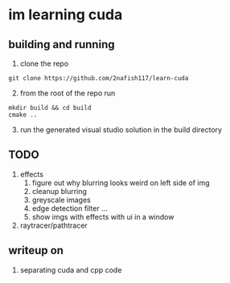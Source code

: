 # im learning cuda

## building and running

1. clone the repo
```
git clone https://github.com/2nafish117/learn-cuda
```

2. from the root of the repo run
```
mkdir build && cd build
cmake ..
```

3. run the generated visual studio solution in the build directory

## TODO

1. effects
   1. figure out why blurring looks weird on left side of img
   2. cleanup blurring 
   3. greyscale images
   4. edge detection filter ...
   5. show imgs with effects with ui in a window
2. raytracer/pathtracer

## writeup on
1. separating cuda and cpp code